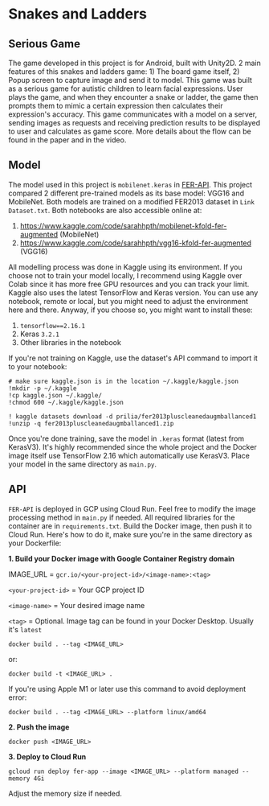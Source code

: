 # Snakes and Ladders

## Serious Game
The game developed in this project is for Android, built with Unity2D. 2 main features of this snakes and ladders game: 1) The board game itself, 2) Popup screen to capture image and send it to model. This game was built as a serious game for autistic children to learn facial expressions. User plays the game, and when they encounter a snake or ladder, the game then prompts them to mimic a certain expression then calculates their expression's accuracy.
This game communicates with a model on a server, sending images as requests and receiving prediction results to be displayed to user and calculates as game score. More details about the flow can be found in the paper and in the video.

## Model
The model used in this project is `mobilenet.keras` in [FER-API](https://github.com/sarahhpth/FER-API). This project compared 2 different pre-trained models as its base model: VGG16 and MobileNet. Both models are trained on a modified FER2013 dataset in `Link Dataset.txt`. Both notebooks are also accessible online at:
1. https://www.kaggle.com/code/sarahhpth/mobilenet-kfold-fer-augmented (MobileNet) 
2. https://www.kaggle.com/code/sarahhpth/vgg16-kfold-fer-augmented (VGG16)

All modelling process was done in Kaggle using its environment. If you choose not to train your model locally, I recommend using Kaggle over Colab since it has more free GPU resources and you can track your limit. Kaggle also uses the latest TensorFlow and Keras version. You can use any notebook, remote or local, but you might need to adjust the environment here and there. Anyway, if you choose so, you might want to install these:
1. `tensorflow==2.16.1`
2. Keras `3.2.1`
3. Other libraries in the notebook

If you're not training on Kaggle, use the dataset's API command to import it to your notebook:
```
# make sure kaggle.json is in the location ~/.kaggle/kaggle.json
!mkdir -p ~/.kaggle
!cp kaggle.json ~/.kaggle/
!chmod 600 ~/.kaggle/kaggle.json

! kaggle datasets download -d prilia/fer2013pluscleanedaugmballanced1
!unzip -q fer2013pluscleanedaugmballanced1.zip
```

Once you're done training, save the model in `.keras` format (latest from KerasV3). It's highly recommended since the whole project and the Docker image itself use TensorFlow 2.16 which automatically use KerasV3. Place your model in the same directory as `main.py`.

## API
`FER-API` is deployed in GCP using Cloud Run. Feel free to modify the image processing method in `main.py` if needed. All required libraries for the container are in `requirements.txt`. Build the Docker image, then push it to Cloud Run. Here's how to do it, make sure you're in the same directory as your Dockerfile:

**1. Build your Docker image with Google Container Registry domain**

IMAGE_URL = `gcr.io/<your-project-id>/<image-name>:<tag>`

`<your-project-id>` = Your GCP project ID

`<image-name>` = Your desired image name

`<tag>` = Optional. Image tag can be found in your Docker Desktop. Usually it's `latest`

```
docker build . --tag <IMAGE_URL>
``` 
or:
```
docker build -t <IMAGE_URL> .
```

If you're using Apple M1 or later use this command to avoid deployment error: 
```
docker build . --tag <IMAGE_URL> --platform linux/amd64
```
**2. Push the image**
```
docker push <IMAGE_URL>
```
**3. Deploy to Cloud Run**
```
gcloud run deploy fer-app --image <IMAGE_URL> --platform managed --memory 4Gi
```
Adjust the memory size if needed.